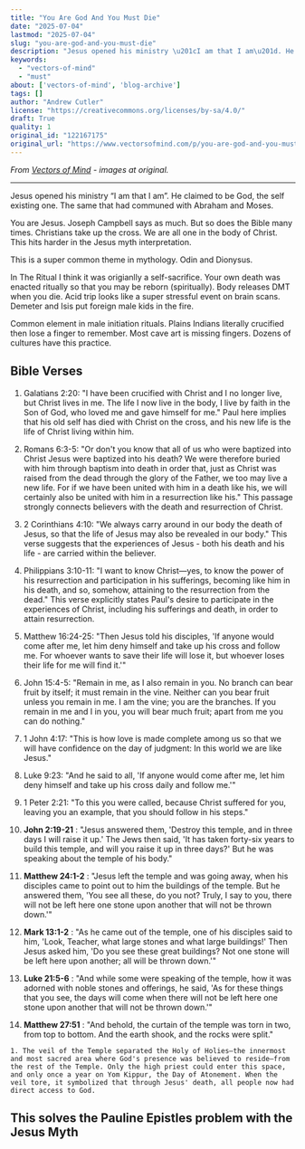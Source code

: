 ```yaml
---
title: "You Are God And You Must Die"
date: "2025-07-04"
lastmod: "2025-07-04"
slug: "you-are-god-and-you-must-die"
description: "Jesus opened his ministry \u201cI am that I am\u201d. He claimed to be God, the self existing one. The same that had communed with Abraham and Moses."
keywords:
  - "vectors-of-mind"
  - "must"
about: ['vectors-of-mind', 'blog-archive']
tags: []
author: "Andrew Cutler"
license: "https://creativecommons.org/licenses/by-sa/4.0/"
draft: True
quality: 1
original_id: "122167175"
original_url: "https://www.vectorsofmind.com/p/you-are-god-and-you-must-die"
---
```

*From [Vectors of Mind](https://www.vectorsofmind.com/p/you-are-god-and-you-must-die) - images at original.*

---

Jesus opened his ministry “I am that I am”. He claimed to be God, the self existing one. The same that had communed with Abraham and Moses. 

You are Jesus. Joseph Campbell says as much. But so does the Bible many times. Christians take up the cross. We are all one in the body of Christ. This hits harder in the Jesus myth interpretation.

This is a super common theme in mythology. Odin and Dionysus.

In The Ritual I think it was origianlly a self-sacrifice. Your own death was enacted ritually so that you may be reborn (spiritually). Body releases DMT when you die. Acid trip looks like a super stressful event on brain scans. Demeter and Isis put foreign male kids in the fire.

Common element in male initiation rituals. Plains Indians literally crucified then lose a finger to remember. Most cave art is missing fingers. Dozens of cultures have this practice.

## Bible Verses


  1. Galatians 2:20: "I have been crucified with Christ and I no longer live, but Christ lives in me. The life I now live in the body, I live by faith in the Son of God, who loved me and gave himself for me." Paul here implies that his old self has died with Christ on the cross, and his new life is the life of Christ living within him.

  2. Romans 6:3-5: "Or don't you know that all of us who were baptized into Christ Jesus were baptized into his death? We were therefore buried with him through baptism into death in order that, just as Christ was raised from the dead through the glory of the Father, we too may live a new life. For if we have been united with him in a death like his, we will certainly also be united with him in a resurrection like his." This passage strongly connects believers with the death and resurrection of Christ.

  3. 2 Corinthians 4:10: "We always carry around in our body the death of Jesus, so that the life of Jesus may also be revealed in our body." This verse suggests that the experiences of Jesus - both his death and his life - are carried within the believer.

  4. Philippians 3:10-11: "I want to know Christ—yes, to know the power of his resurrection and participation in his sufferings, becoming like him in his death, and so, somehow, attaining to the resurrection from the dead." This verse explicitly states Paul's desire to participate in the experiences of Christ, including his sufferings and death, in order to attain resurrection.



  1. Matthew 16:24-25: "Then Jesus told his disciples, 'If anyone would come after me, let him deny himself and take up his cross and follow me. For whoever wants to save their life will lose it, but whoever loses their life for me will find it.'"

  2. John 15:4-5: "Remain in me, as I also remain in you. No branch can bear fruit by itself; it must remain in the vine. Neither can you bear fruit unless you remain in me. I am the vine; you are the branches. If you remain in me and I in you, you will bear much fruit; apart from me you can do nothing."

  3. 1 John 4:17: "This is how love is made complete among us so that we will have confidence on the day of judgment: In this world we are like Jesus."

  4. Luke 9:23: "And he said to all, 'If anyone would come after me, let him deny himself and take up his cross daily and follow me.'"

  5. 1 Peter 2:21: "To this you were called, because Christ suffered for you, leaving you an example, that you should follow in his steps."



  1. **John 2:19-21** : "Jesus answered them, 'Destroy this temple, and in three days I will raise it up.' The Jews then said, 'It has taken forty-six years to build this temple, and will you raise it up in three days?' But he was speaking about the temple of his body."

  2. **Matthew 24:1-2** : "Jesus left the temple and was going away, when his disciples came to point out to him the buildings of the temple. But he answered them, 'You see all these, do you not? Truly, I say to you, there will not be left here one stone upon another that will not be thrown down.'"

  3. **Mark 13:1-2** : "As he came out of the temple, one of his disciples said to him, 'Look, Teacher, what large stones and what large buildings!' Then Jesus asked him, 'Do you see these great buildings? Not one stone will be left here upon another; all will be thrown down.'"

  4. **Luke 21:5-6** : "And while some were speaking of the temple, how it was adorned with noble stones and offerings, he said, 'As for these things that you see, the days will come when there will not be left here one stone upon another that will not be thrown down.'"

  5. **Matthew 27:51** : "And behold, the curtain of the temple was torn in two, from top to bottom. And the earth shook, and the rocks were split."

    1. The veil of the Temple separated the Holy of Holies—the innermost and most sacred area where God's presence was believed to reside—from the rest of the Temple. Only the high priest could enter this space, and only once a year on Yom Kippur, the Day of Atonement. When the veil tore, it symbolized that through Jesus' death, all people now had direct access to God.




## This solves the Pauline Epistles problem with the Jesus Myth

